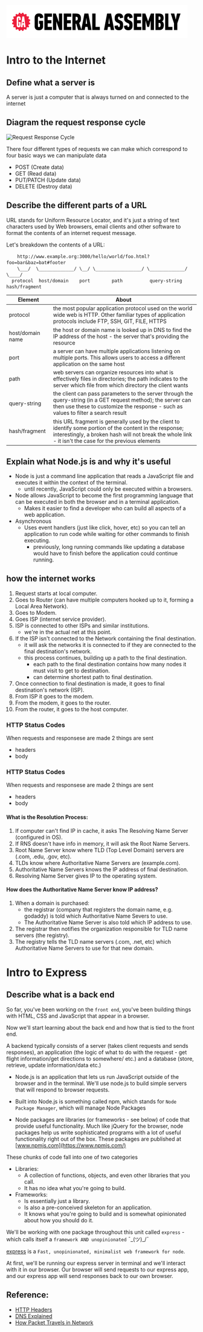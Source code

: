 ![General Assembly](/ga_cog.png)

# Intro to the Internet

## Define what a server is

A server is just a computer that is always turned on and connected to the internet

## Diagram the request response cycle

![Request Response Cycle](https://cdn.zapier.com/storage/photos/9ec65c79de8ae54080c1b417540469a6.png)

There four different types of requests we can make which correspond to four basic ways we can manipulate data

- POST (Create data)
- GET (Read data)
- PUT/PATCH (Update data)
- DELETE (Destroy data)

## Describe the different parts of a URL

URL stands for Uniform Resource Locator, and it's just a string of text characters used by Web browsers, email clients and other software to format the contents of an internet request message.

Let's breakdown the contents of a URL:

```
    http://www.example.org:3000/hello/world/foo.html?foo=bar&baz=bat#footer
    \___/  \_____________/ \__/ \_________________/ \_____________/ \____/
  protocol  host/domain    port        path          query-string  hash/fragment
```

| Element          | About                                                                                                                                                                                                               |
| ---------------- | ------------------------------------------------------------------------------------------------------------------------------------------------------------------------------------------------------------------- |
| protocol         | the most popular application protocol used on the world wide web is HTTP. Other familiar types of application protocols include FTP, SSH, GIT, FILE, HTTPS                                                          |
| host/domain name | the host or domain name is looked up in DNS to find the IP address of the host - the server that's providing the resource                                                                                           |
| port             | a server can have multiple applications listening on multiple ports. This allows users to access a different application on the same host                                                                           |
| path             | web servers can organize resources into what is effectively files in directories; the path indicates to the server which file from which directory the client wants                                                 |
| query-string     | the client can pass parameters to the server through the query-string (in a GET request method); the server can then use these to customize the response - such as values to filter a search result                 |
| hash/fragment    | this URL fragment is generally used by the client to identify some portion of the content in the response; interestingly, a broken hash will not break the whole link - it isn't the case for the previous elements |

## Explain what Node.js is and why it's useful

- Node is just a command line application that reads a JavaScript file and executes it within the context of the terminal.
  - until recently, JavaScript could only be executed within a browsers.
- Node allows JavaScript to become the first programming language that can be executed in both the browser and in a terminal application.
  - Makes it easier to find a developer who can build all aspects of a web application.
- Asynchronous
  - Uses event handlers (just like click, hover, etc) so you can tell an application to run code while waiting for other commands to finish executing.
    - previously, long running commands like updating a database would have to finish before the application could continue running.

## how the internet works

1. Request starts at local computer.
1. Goes to Router (can have multiple computers hooked up to it, forming a Local Area Network).
1. Goes to Modem.
1. Goes ISP (internet service provider).
1. ISP is connected to other ISPs and similar institutions.
   - we're in the actual net at this point.
1. If the ISP isn't connected to the Network containing the final destination.
   - it will ask the networks it is connected to if they are connected to the final destination's network.
   - this process continues, building up a path to the final destination.
     - each path to the final destination contains how many nodes it must visit to get to destination.
     - can determine shortest path to final destination.
1. Once connection to final destination is made, it goes to final destination's network (ISP).
1. From ISP it goes to the modem.
1. From the modem, it goes to the router.
1. From the router, it goes to the host computer.

### HTTP Status Codes

When requests and responsese are made 2 things are sent

- headers
- body

### HTTP Status Codes

When requests and responsese are made 2 things are sent

- headers
- body

#### What is the Resolution Process:

1. If computer can't find IP in cache, it asks The Resolving Name Server (configured in OS).
1. If RNS doesn't have info in memory, it will ask the Root Name Servers.
1. Root Name Server know where TLD (Top Level Domain) servers are (.com, .edu, .gov, etc).
1. TLDs know where Authoritative Name Servers are (example.com).
1. Authoritative Name Servers knows the IP address of final destination.
1. Resolving Name Server gives IP to the operating system.

#### How does the Authoritative Name Server know IP address?

1. When a domain is purchased:
   - the registrar (company that registers the domain name, e.g. godaddy) is told which Authoritative Name Severs to use.
   - The Authoritative Name Server is also told which IP address to use.
1. The registrar then notifies the organization responsible for TLD name servers (the registry).
1. The registry tells the TLD name servers (.com, .net, etc) which Authoritative Name Servers to use for that new domain.

# Intro to Express

## Describe what is a back end

So far, you've been working on the `front end`, you've been building things with HTML, CSS and JavaScript that appear in a browser.

Now we'll start learning about the back end and how that is tied to the front end.

A backend typically consists of a server (takes client requests and sends responses), an application (the logic of what to do with the request - get flight information/get directions to somewhere/ etc.) and a database (store, retrieve, update information/data etc.)

- Node.js is an application that lets us run JavaScript outside of the browser and in the terminal. We'll use node.js to build simple servers that will respond to browser requests.

- Built into Node.js is something called npm, which stands for `Node Package Manager`, which will manage Node Packages

- Node packages are libraries (or frameworks - see below) of code that provide useful functionality. Much like jQuery for the browser, node packages help us write sophisticated programs with a lot of useful functionality right out of the box. These packages are published at [www.npmjs.com](https://www.npmjs.com/)

These chunks of code fall into one of two categories

- Libraries:
  - A collection of functions, objects, and even other libraries that you call.
  - It has no idea what you're going to build.
- Frameworks:
  - Is essentially just a library.
  - Is also a pre-conceived skeleton for an application.
  - It knows what you're going to build and is somewhat opinionated about how you should do it.

We'll be working with one package throughout this unit called `express` - which calls itself a `framework AND unopinionated` ¯\_(ツ)\_/¯

[express](https://www.npmjs.com/package/express) is a `Fast, unopinionated, minimalist web framework for node`.

At first, we'll be running our express server in terminal and we'll interact with it in our browser. Our browser will send requests to our express app, and our express app will send responses back to our own browser.

## Reference:

- [HTTP Headers](https://en.wikipedia.org/wiki/List_of_HTTP_header_fields)
- [DNS Explained](https://www.youtube.com/watch?v=72snZctFFtA)
- [How Packet Travels in Network](https://www.youtube.com/watch?v=xIuBmOufbls)
